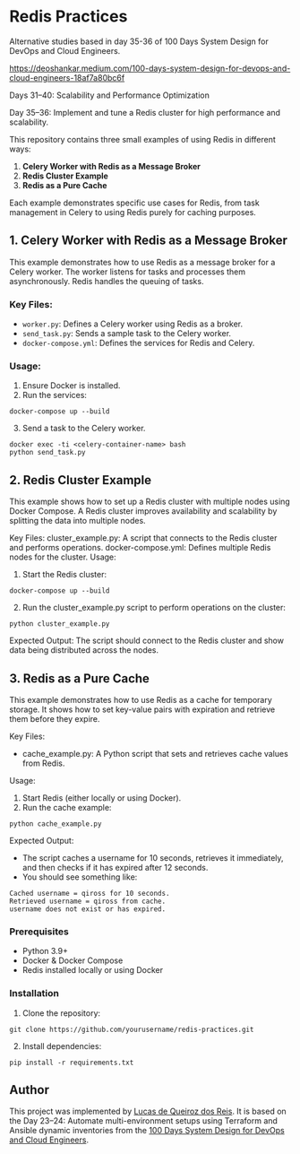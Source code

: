 # Redis Practices

Alternative studies based in day 35-36 of 100 Days System Design for DevOps and Cloud Engineers.

https://deoshankar.medium.com/100-days-system-design-for-devops-and-cloud-engineers-18af7a80bc6f

Days 31–40: Scalability and Performance Optimization

Day 35–36: Implement and tune a Redis cluster for high performance and scalability.

This repository contains three small examples of using Redis in different ways:

1. **Celery Worker with Redis as a Message Broker**
2. **Redis Cluster Example**
3. **Redis as a Pure Cache**

Each example demonstrates specific use cases for Redis, from task management in Celery to using Redis purely for caching purposes.

## 1. Celery Worker with Redis as a Message Broker

This example demonstrates how to use Redis as a message broker for a Celery worker. The worker listens for tasks and processes them asynchronously. Redis handles the queuing of tasks.

### Key Files:
- `worker.py`: Defines a Celery worker using Redis as a broker.
- `send_task.py`: Sends a sample task to the Celery worker.
- `docker-compose.yml`: Defines the services for Redis and Celery.

### Usage:
1. Ensure Docker is installed.
2. Run the services:
```
docker-compose up --build
```
3. Send a task to the Celery worker.
```
docker exec -ti <celery-container-name> bash
python send_task.py
```

## 2. Redis Cluster Example
This example shows how to set up a Redis cluster with multiple nodes using Docker Compose. A Redis cluster improves availability and scalability by splitting the data into multiple nodes.

Key Files:
cluster_example.py: A script that connects to the Redis cluster and performs operations.
docker-compose.yml: Defines multiple Redis nodes for the cluster.
Usage:
1. Start the Redis cluster:
```
docker-compose up --build
```
2. Run the cluster_example.py script to perform operations on the cluster:
```
python cluster_example.py
```
Expected Output:
The script should connect to the Redis cluster and show data being distributed across the nodes.

## 3. Redis as a Pure Cache

This example demonstrates how to use Redis as a cache for temporary storage. It shows how to set key-value pairs with expiration and retrieve them before they expire.

Key Files:
* cache_example.py: A Python script that sets and retrieves cache values from Redis.

Usage:
1. Start Redis (either locally or using Docker).
2. Run the cache example:
```
python cache_example.py
```
Expected Output:
* The script caches a username for 10 seconds, retrieves it immediately, and then checks if it has expired after 12 seconds.
* You should see something like:
```
Cached username = qiross for 10 seconds.
Retrieved username = qiross from cache.
username does not exist or has expired.
```
### Prerequisites
* Python 3.9+
* Docker & Docker Compose
* Redis installed locally or using Docker
### Installation
1. Clone the repository:
```
git clone https://github.com/yourusername/redis-practices.git
```
2. Install dependencies:
```
pip install -r requirements.txt
```

## Author
This project was implemented by [Lucas de Queiroz dos Reis][2]. It is based on the Day 23–24: Automate multi-environment setups using Terraform and Ansible dynamic inventories from the [100 Days System Design for DevOps and Cloud Engineers][1].

[1]: https://deoshankar.medium.com/100-days-system-design-for-devops-and-cloud-engineers-18af7a80bc6f "Medium - Deo Shankar 100 Days"
[2]: https://www.linkedin.com/in/lucas-de-queiroz/ "LinkedIn - Lucas de Queiroz"